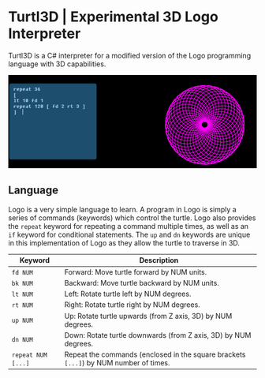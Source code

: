 # Turtl3D | Experimental 3D Logo Interpreter
Turtl3D is a C# interpreter for a modified version of the Logo programming language with 3D capabilities.

![screenshot](screenshot.png)
## Language
Logo is a very simple language to learn. A program in Logo is simply a series of commands (keywords) which control the turtle. Logo also provides the `repeat` keyword for repeating a command multiple times, as well as an `if` keyword for conditional statements. The `up` and `dn` keywords are unique in this implementation of Logo as they allow the turtle to traverse in 3D. 

|Keyword|Description|
|-|-|
|`fd NUM`| Forward: Move turtle forward by NUM units.|
|`bk NUM`| Backward: Move turtle backward by NUM units.|
|`lt NUM`| Left: Rotate turtle left by NUM degrees.|
|`rt NUM`| Right: Rotate turtle right by NUM degrees.|
|`up NUM`| Up: Rotate turtle upwards (from Z axis, 3D) by NUM degrees.|
|`dn NUM`| Down: Rotate turtle downwards (from Z axis, 3D) by NUM degrees.|
|`repeat NUM [...]`| Repeat the commands (enclosed in the square brackets `[...]`) by NUM number of times.|

